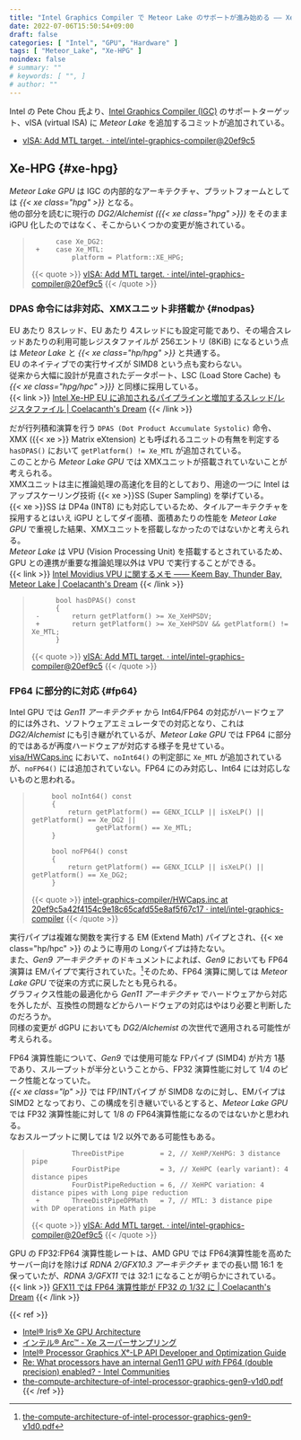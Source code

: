 ```yaml
---
title: "Intel Graphics Compiler で Meteor Lake のサポートが進み始める ―― Xe-HPG、XMXユニットは非搭載か、再度 FP64 に対応"
date: 2022-07-06T15:50:54+09:00
draft: false
categories: [ "Intel", "GPU", "Hardware" ]
tags: [ "Meteor_Lake", "Xe-HPG" ]
noindex: false
# summary: ""
# keywords: [ "", ]
# author: ""
---
```


Intel の Pete Chou 氏より、[Intel Graphics Compiler (IGC)](https://github.com/intel/intel-graphics-compiler) のサポートターゲット、vISA (virtual ISA) に *Meteor Lake* を追加するコミットが追加されている。  

 * [vISA: Add MTL target. · intel/intel-graphics-compiler@20ef9c5](https://github.com/intel/intel-graphics-compiler/commit/20ef9c5a42f4154c9e18c65cafd55e8af5f67c17)

## Xe-HPG {#xe-hpg}
*Meteor Lake GPU* は IGC の内部的なアーキテクチャ、プラットフォームとしては *{{< xe class="hpg" >}}* となる。  
他の部分を読むに現行の *DG2/Alchemist ({{< xe class="hpg" >}})* をそのまま iGPU 化したのではなく、そこからいくつかの変更が施されている。  

 > 		     case Xe_DG2:
 > 		+    case Xe_MTL:
 > 		         platform = Platform::XE_HPG;
 >
 > {{< quote >}} [vISA: Add MTL target. · intel/intel-graphics-compiler@20ef9c5](https://github.com/intel/intel-graphics-compiler/commit/20ef9c5a42f4154c9e18c65cafd55e8af5f67c17) {{< /quote >}}

### DPAS 命令には非対応、XMXユニット非搭載か {#nodpas}
EU あたり 8スレッド、EU あたり 4スレッドにも設定可能であり、その場合スレッドあたりの利用可能レジスタファイルが 256エントリ (8KiB) になるという点は *Meteor Lake* と *{{< xe class="hp/hpg" >}}* と共通する。  
EU のネイティブでの実行サイズが SIMD8 という点も変わらない。  
従来から大幅に設計が見直されたデータポート、LSC (Load Store Cache) も *{{< xe class="hpg/hpc" >}}}* と同様に採用している。  
{{< link >}} [Intel Xe-HP EU に追加されるパイプラインと増加するスレッド/レジスタファイル | Coelacanth's Dream](/posts/2021/06/08/intel-xe_hp-thread-reg-pipe/) {{< /link >}}

だが行列積和演算を行う `DPAS (Dot Product Accumulate Systolic)` 命令、XMX ({{< xe >}} Matrix eXtension) とも呼ばれるユニットの有無を判定する `hasDPAS()` において `getPlatform() != Xe_MTL` が追加されている。  
このことから *Meteor Lake GPU* では XMXユニットが搭載されていないことが考えられる。  
XMXユニットは主に推論処理の高速化を目的としており、用途の一つに Intel はアップスケーリング技術 {{< xe >}}SS (Super Sampling) を挙げている。  
{{< xe >}}SS は DP4a (INT8) にも対応しているため、タイルアーキテクチャを採用するとはいえ iGPU としてダイ面積、面積あたりの性能を *Meteor Lake GPU* で重視した結果、XMXユニットを搭載しなかったのではないかと考えられる。  
*Meteor Lake* は VPU (Vision Processing Unit) を搭載するとされているため、GPU との連携が重要な推論処理以外は VPU で実行することができる。  
{{< link >}} [Intel Movidius VPU に関するメモ ―― Keem Bay, Thunder Bay, Meteor Lake | Coelacanth's Dream](/posts/2022/01/11/intel-kmb-thb/) {{< /link >}}

 > 		     bool hasDPAS() const
 > 		     {
 > 		-        return getPlatform() >= Xe_XeHPSDV;
 > 		+        return getPlatform() >= Xe_XeHPSDV && getPlatform() != Xe_MTL;
 > 		     }
 >
 > {{< quote >}} [vISA: Add MTL target. · intel/intel-graphics-compiler@20ef9c5](https://github.com/intel/intel-graphics-compiler/commit/20ef9c5a42f4154c9e18c65cafd55e8af5f67c17) {{< /quote >}}

### FP64 に部分的に対応 {#fp64}
Intel GPU では *Gen11 アーキテクチャ* から Int64/FP64 の対応がハードウェア的には外され、ソフトウェアエミュレータでの対応となり、これは *DG2/Alchemist* にも引き継がれているが、*Meteor Lake GPU* では FP64 に部分的ではあるが再度ハードウェアが対応する様子を見せている。  
[visa/HWCaps.inc](https://github.com/intel/intel-graphics-compiler/blob/20ef9c5a42f4154c9e18c65cafd55e8af5f67c17/visa/HWCaps.inc) において、`noInt64()` の判定部に `Xe_MTL` が追加されているが、`noFP64()` には追加されていない。FP64 にのみ対応し、Int64 には対応しないものと思われる。  

 > 		    bool noInt64() const
 > 		    {
 > 		        return getPlatform() == GENX_ICLLP || isXeLP() || getPlatform() == Xe_DG2 ||
 > 		               getPlatform() == Xe_MTL;
 > 		    }
 > 		
 > 		    bool noFP64() const
 > 		    {
 > 		        return getPlatform() == GENX_ICLLP || isXeLP() || getPlatform() == Xe_DG2;
 > 		    }
 >
 > {{< quote >}} [intel-graphics-compiler/HWCaps.inc at 20ef9c5a42f4154c9e18c65cafd55e8af5f67c17 · intel/intel-graphics-compiler](https://github.com/intel/intel-graphics-compiler/blob/20ef9c5a42f4154c9e18c65cafd55e8af5f67c17/visa/HWCaps.inc#L514-L523) {{< /quote >}}

実行パイプは複雑な関数を実行する EM (Extend Math) パイプとされ、{{< xe class="hp/hpc" >}} のように専用の Longパイプは持たない。  
また、*Gen9 アーキテクチャ* のドキュメントによれば、*Gen9* においても FP64 演算は EMパイプで実行されていた。[^gen9]そのため、FP64 演算に関しては *Meteor Lake GPU* で従来の方式に戻したとも見られる。  
グラフィクス性能の最適化から *Gen11 アーキテクチャ* でハードウェアから対応を外したが、互換性の問題などからハードウェアの対応はやはり必要と判断したのだろうか。  
同様の変更が dGPU においても *DG2/Alchemist* の次世代で適用される可能性が考えられる。  

FP64 演算性能について、*Gen9* では使用可能な FPパイプ (SIMD4) が片方 1基であり、スループットが半分ということから、FP32 演算性能に対して 1/4 のピーク性能となっていた。  
*{{< xe class="lp" >}}* では FP/INTパイプ が SIMD8 なのに対し、EMパイプは SIMD2 となっており、この構成を引き継いでいるとすると、*Meteor Lake GPU* では FP32 演算性能に対して 1/8 の FP64演算性能になるのではないかと思われる。  
なおスループットに関しては 1/2 以外である可能性もある。  

 > 		         ThreeDistPipe         = 2, // XeHP/XeHPG: 3 distance pipe
 > 		         FourDistPipe          = 3, // XeHPC (early variant): 4 distance pipes
 > 		         FourDistPipeReduction = 6, // XeHPC variation: 4 distance pipes with Long pipe reduction
 > 		+        ThreeDistPipeDPMath   = 7, // MTL: 3 distance pipe with DP operations in Math pipe
 >
 > {{< quote >}} [vISA: Add MTL target. · intel/intel-graphics-compiler@20ef9c5](https://github.com/intel/intel-graphics-compiler/commit/20ef9c5a42f4154c9e18c65cafd55e8af5f67c17) {{< /quote >}}

[^gen9]: [the-compute-architecture-of-intel-processor-graphics-gen9-v1d0.pdf](https://www.intel.com/content/dam/develop/external/us/en/documents/the-compute-architecture-of-intel-processor-graphics-gen9-v1d0.pdf)

GPU の FP32:FP64 演算性能レートは、AMD GPU では FP64演算性能を高めたサーバー向けを除けば *RDNA 2/GFX10.3 アーキテクチャ* までの長い間 16:1 を保っていたが、*RDNA 3/GFX11* では 32:1 になることが明らかにされている。  
{{< link >}} [GFX11 では FP64 演算性能が FP32 の 1/32 に | Coelacanth's Dream](/posts/2022/06/18/gfx11-dpfp-rate/) {{< /link >}}

{{< ref >}}
 * [Intel® Iris® Xe GPU Architecture](https://www.intel.com/content/www/us/en/develop/documentation/oneapi-gpu-optimization-guide/top/xe-arch.html)
 * [インテル® Arc™ - Xe スーパーサンプリング](https://www.intel.co.jp/content/www/jp/ja/products/docs/arc-discrete-graphics/xess.html)
 * [Intel® Processor Graphics Xᵉ-LP API Developer and Optimization Guide](https://www.intel.com/content/www/us/en/developer/articles/guide/lp-api-developer-optimization-guide.html)
 * [Re: What processors have an internal Gen11 GPU *with* FP64 (double precision) enabled? - Intel Communities](https://community.intel.com/t5/Graphics/What-processors-have-an-internal-Gen11-GPU-with-FP64-double/m-p/691217)
 * [the-compute-architecture-of-intel-processor-graphics-gen9-v1d0.pdf](https://www.intel.com/content/dam/develop/external/us/en/documents/the-compute-architecture-of-intel-processor-graphics-gen9-v1d0.pdf)
{{< /ref >}}
